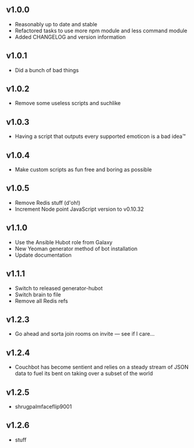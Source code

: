 ## v1.0.0

- Reasonably up to date and stable
- Refactored tasks to use more npm module and less command module
- Added CHANGELOG and version information

## v1.0.1

- Did a bunch of bad things

## v1.0.2

- Remove some useless scripts and suchlike

## v1.0.3

- Having a script that outputs every supported emoticon is a bad idea™

## v1.0.4

- Make custom scripts as fun free and boring as possible

## v1.0.5

- Remove Redis stuff (d'oh!)
- Increment Node point JavaScript version to v0.10.32

## v1.1.0

- Use the Ansible Hubot role from Galaxy
- New Yeoman generator method of bot installation
- Update documentation

## v1.1.1

- Switch to released generator-hubot
- Switch brain to file
- Remove all Redis refs

## v1.2.3

- Go ahead and sorta join rooms on invite — see if I care...

## v1.2.4

- Couchbot has become sentient and relies on a steady stream of JSON data
  to fuel its bent on taking over a subset of the world

## v1.2.5

- shrugpalmfaceflip9001

## v1.2.6

- stuff
